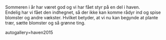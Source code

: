<!--
Title: Sommer i haven
Author: Jacob Moen
Date: 2015/10/09 13:38
Datetime: 2015-10-09
Description: Et lille kik på sommerens aktiviteter på Dragerup Skovvej 1 i det herrens år 2015.
View: post
Disqusid: /sommer-i-haven
ogimage: haven2015/sommer.jpg
thumb: haven2015/sommer_custom.jpg
Keywords: sommer, have, dagligliv
Tags: sommer, have, dagligliv
blogpost: true
published : true
-->
Sommeren i år har været god og vi har fået styr på en del i haven.  
Endelig har vi fået den indhegnet, så der ikke kan komme rådyr ind og spise blomster og andre vækster. Hvilket betyder, at vi nu kan begynde at plante trær, sætte blomster og så grønne ting.

autogallery=haven2015